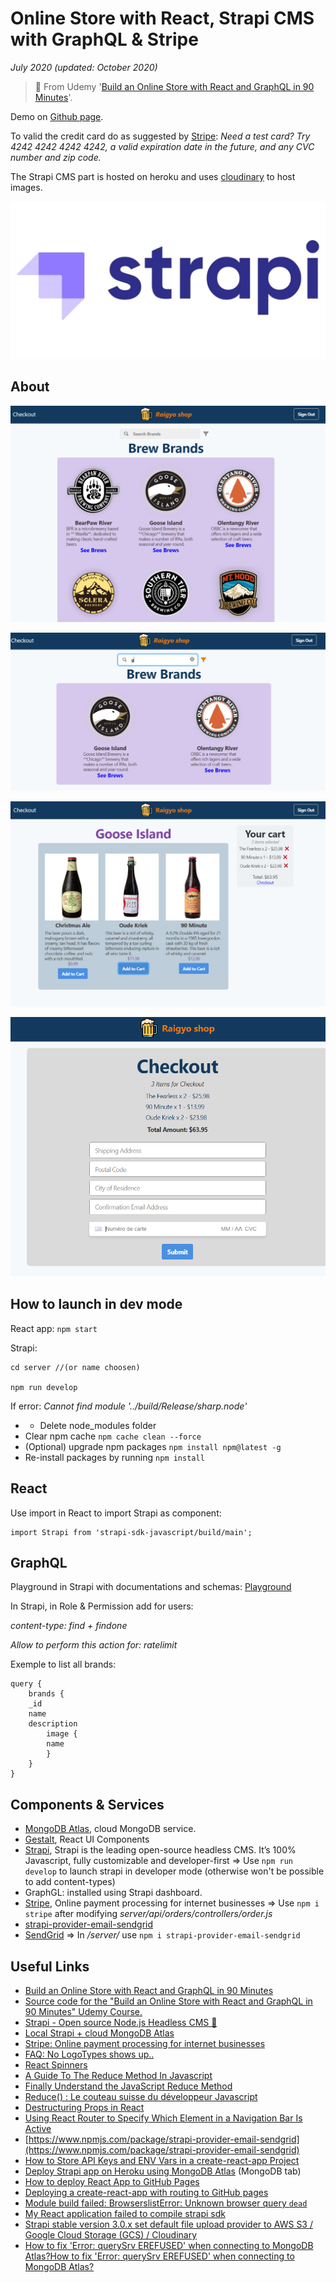 # Online Store with React, Strapi CMS with GraphQL & Stripe

*July 2020 (updated: October 2020)*

> 🔨 From Udemy '[Build an Online Store with React and GraphQL in 90 Minutes](https://www.udemy.com/course/build-an-online-store-with-react-and-graphql-in-90-minutes/)'.

Demo on [Github page](https://raigyo.github.io/react-online-store).

To valid the credit card do as suggested by [Stripe](https://stripe.dev/react-stripe-elements/): *Need a test card? Try 4242 4242 4242 4242, a valid expiration date in the future, and any CVC number and zip code.*

The Strapi CMS part is hosted on heroku and uses [cloudinary](https://cloudinary.com/) to host images.

![screen-01.PNG](img-readme/strapi.jpg)

## About

![screen-01.PNG](img-readme/screen-01.PNG)

![screen-02.PNG](img-readme/screen-02.PNG)

![screen-03.PNG](img-readme/screen-03.PNG)

![screen-04.PNG](img-readme/screen-04.PNG)


## How to launch in dev mode

React app: `npm start`

Strapi:

```
cd server //(or name choosen)

npm run develop
```

If error: *Cannot find module '../build/Release/sharp.node'*

- - Delete node_modules folder
- Clear npm cache `npm cache clean --force`
- (Optional) upgrade npm packages `npm install npm@latest -g`
- Re-install packages by running `npm install`

## React

Use import in React to import Strapi as component:

```
import Strapi from 'strapi-sdk-javascript/build/main';
```

## GraphQL

Playground in Strapi with documentations and schemas: [Playground](http://localhost:1337/graphql)

In Strapi, in Role & Permission add for users:

*content-type: find + findone*

*Allow to perform this action for: ratelimit*

Exemple to list all brands:

```
query {
	brands {
  	_id
    name
    description
        image {
        name
        }
	}
}
```

## Components & Services

- [MongoDB Atlas](https://www.mongodb.com/cloud/atlas), cloud MongoDB service.
- [Gestalt](https://madewithreact.com/gestalt-react-ui-components/), React UI Components
- [Strapi](https://strapi.io/), Strapi is the leading open-source headless
CMS. It’s 100% Javascript, fully customizable and developer-first
      => Use `npm run develop` to launch strapi in developer mode
      (otherwise won't be possible to add content-types)
- GraphGL: installed using Strapi dashboard.
- [Stripe](https://stripe.com/fr-be), Online payment processing for internet businesses
      => Use `npm i stripe` after modifying *server/api/orders/controllers/order.js*
- [strapi-provider-email-sendgrid](https://www.npmjs.com/package/strapi-provider-email-sendgrid)
- [SendGrid](https://sendgrid.com/)
      => In */server/* use `npm i strapi-provider-email-sendgrid`


## Useful Links

- [Build an Online Store with React and GraphQL in 90 Minutes](https://www.udemy.com/course/build-an-online-store-with-react-and-graphql-in-90-minutes/)
- [Source code for the "Build an Online Store with React and GraphQL in 90 Minutes" Udemy Course.](https://github.com/peelmicro/build-an-online-store-with-react-and-graphql-in-90-minutes)
- [Strapi - Open source Node.js Headless CMS 🚀](https://strapi.io/)
- [Local Strapi + cloud MongoDB Atlas](https://medium.com/@firstsquares/local-strapi-cloud-mongodb-atlas-cc65288f0dee)
- [Stripe: Online payment processing for internet businesses](https://stripe.com/fr-be)
- [FAQ: No LogoTypes shows up..](https://www.udemy.com/course/build-an-online-store-with-react-and-graphql-in-90-minutes/learn/lecture/11669406#questions/9412605)
- [React Spinners](https://www.davidhu.io/react-spinners/)
- [A Guide To The Reduce Method In Javascript​](https://www.freecodecamp.org/news/reduce-f47a7da511a9/)
- [Finally Understand the JavaScript Reduce Method](https://alligator.io/js/finally-understand-reduce/)
- [Reduce() : Le couteau suisse du développeur Javascript](https://medium.com/@hkairi/reduce-le-couteau-suisse-du-d%C3%A9veloppeur-javascript-8cf4b6f98304)
- [Destructuring Props in React](https://medium.com/@lcriswell/destructuring-props-in-react-b1c295005ce0)
- [Using React Router <NavLink> to Specify Which Element in a Navigation Bar Is Active](https://medium.com/swlh/using-react-router-navlink-to-specify-the-active-element-in-a-navigation-bar-38700ffd4900)
- [https://www.npmjs.com/package/strapi-provider-email-sendgrid](https://www.npmjs.com/package/strapi-provider-email-sendgrid)
- [How to Store API Keys and ENV Vars in a create-react-app Project](https://lortza.github.io/2018/05/22/create-react-app-api-keys.html)
- [Deploy Strapi app on Heroku using MongoDB Atlas](https://strapi.io/documentation/v3.x/deployment/heroku.html) (MongoDB tab)
- [How to deploy React App to GitHub Pages](https://dev.to/yuribenjamin/how-to-deploy-react-app-in-github-pages-2a1f)
- [Deploying a create-react-app with routing to GitHub pages](https://medium.com/@bennirus/deploying-a-create-react-app-with-routing-to-github-pages-f386b6ce84c2)
- [Module build failed: BrowserslistError: Unknown browser query `dead`](https://stackoverflow.com/questions/52939103/browserslisterror-unknown-browser-query-dead-in-react-express-app)
- [My React application failed to compile strapi sdk](https://stackoverflow.com/questions/57650891/my-react-application-failed-to-compile-strapi-sdk)
- [Strapi stable version 3.0.x set default file upload provider to AWS S3 / Google Cloud Storage (GCS) / Cloudinary](https://medium.com/@kwinten.yc.li/strapi-set-default-file-upload-provider-to-s3-cloudinary-rackspace-5b8ef6f61daa)
- [How to fix 'Error: querySrv EREFUSED' when connecting to MongoDB Atlas?How to fix 'Error: querySrv EREFUSED' when connecting to MongoDB Atlas?](https://stackoverflow.com/questions/55499175/how-to-fix-error-querysrv-erefused-when-connecting-to-mongodb-atlas)
